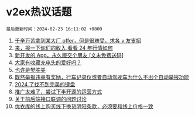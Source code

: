 # v2ex热议话题

`最后更新时间：2024-02-23 16:11:02 +0800`

1. [千辛万苦拿到某大厂 offer，但是很难受，求各 v 友支招](https://www.v2ex.com/t/1017736)
1. [来，报一下你们的收入,看看 24 年行情如何](https://www.v2ex.com/t/1017616)
1. [新开发的 App，永久版交个朋友 [文末免费送码]](https://www.v2ex.com/t/1017611)
1. [大家有收藏充电头的爱好吗？](https://www.v2ex.com/t/1017783)
1. [也许是樊胜美](https://www.v2ex.com/t/1017815)
1. [既然举报违章有奖励，行车记录仪或者自动驾驶车为什么不出个自动举报功能](https://www.v2ex.com/t/1017777)
1. [2024 了找不到完美的键盘](https://www.v2ex.com/t/1017710)
1. [推广太难了，尝试下半开源的运营方式](https://www.v2ex.com/t/1017708)
1. [关于前后端接口联调的问题讨论](https://www.v2ex.com/t/1017771)
1. [优衣库的线上购买线下换货阴阳条款，必须要和线上价格一致](https://www.v2ex.com/t/1017735)

